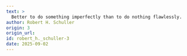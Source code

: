 ```yaml
---
text: >
  Better to do something imperfectly than to do nothing flawlessly.
author: Robert H. Schuller
origin: 3
origin_url:
id: robert_h._schuller-3
date: 2025-09-02 
---
```

